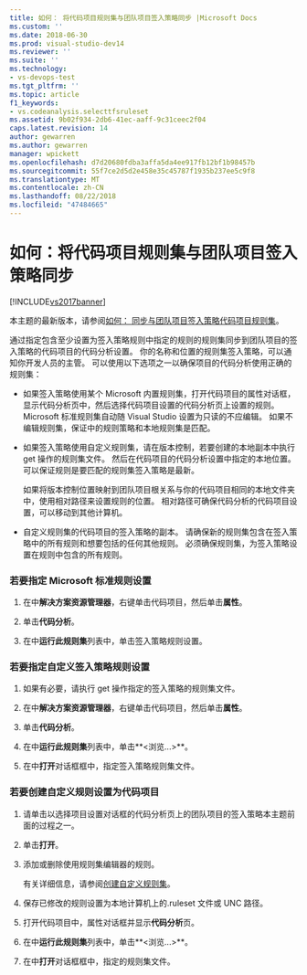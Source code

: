 ```yaml
---
title: 如何： 将代码项目规则集与团队项目签入策略同步 |Microsoft Docs
ms.custom: ''
ms.date: 2018-06-30
ms.prod: visual-studio-dev14
ms.reviewer: ''
ms.suite: ''
ms.technology:
- vs-devops-test
ms.tgt_pltfrm: ''
ms.topic: article
f1_keywords:
- vs.codeanalysis.selecttfsruleset
ms.assetid: 9b02f934-2db6-41ec-aaff-9c31ceec2f04
caps.latest.revision: 14
author: gewarren
ms.author: gewarren
manager: wpickett
ms.openlocfilehash: d7d20680fdba3affa5da4ee917fb12bf1b98457b
ms.sourcegitcommit: 55f7ce2d5d2e458e35c45787f1935b237ee5c9f8
ms.translationtype: MT
ms.contentlocale: zh-CN
ms.lasthandoff: 08/22/2018
ms.locfileid: "47484665"
---
```

# <a name="how-to-synchronize-code-project-rule-sets-with-team-project-check-in-policy"></a>如何：将代码项目规则集与团队项目签入策略同步
[!INCLUDE[vs2017banner](../includes/vs2017banner.md)]

本主题的最新版本，请参阅[如何： 同步与团队项目签入策略代码项目规则集](https://docs.microsoft.com/visualstudio/code-quality/how-to-synchronize-code-project-rule-sets-with-team-project-check-in-policy)。  
  
通过指定包含至少设置为签入策略规则中指定的规则的规则集同步到团队项目的签入策略的代码项目的代码分析设置。 你的名称和位置的规则集签入策略，可以通知你开发人员的主管。 可以使用以下选项之一以确保项目的代码分析使用正确的规则集：  
  
-   如果签入策略使用某个 Microsoft 内置规则集，打开代码项目的属性对话框，显示代码分析页中，然后选择代码项目设置的代码分析页上设置的规则。 Microsoft 标准规则集自动随 Visual Studio 设置为只读的不应编辑。 如果不编辑规则集，保证中的规则策略和本地规则集是匹配。  
  
-   如果签入策略使用自定义规则集，请在版本控制，若要创建的本地副本中执行 get 操作的规则集文件。 然后在代码项目的代码分析设置中指定的本地位置。 可以保证规则是要匹配的规则集签入策略是最新。  
  
     如果将版本控制位置映射到团队项目根关系与你的代码项目相同的本地文件夹中，使用相对路径来设置规则的位置。 相对路径可确保代码分析的代码项目设置，可以移动到其他计算机。  
  
-   自定义规则集的代码项目的签入策略的副本。 请确保新的规则集包含在签入策略中的所有规则和想要包括的任何其他规则。 必须确保规则集，为签入策略设置在规则中包含的所有规则。  
  
### <a name="to-specify-a-microsoft-standard-rule-set"></a>若要指定 Microsoft 标准规则设置  
  
1.  在中**解决方案资源管理器**，右键单击代码项目，然后单击**属性**。  
  
2.  单击**代码分析**。  
  
3.  在中**运行此规则集**列表中，单击签入策略规则设置。  
  
### <a name="to-specify-a-custom-check-in-policy-rule-set"></a>若要指定自定义签入策略规则设置  
  
1.  如果有必要，请执行 get 操作指定的签入策略的规则集文件。  
  
2.  在中**解决方案资源管理器**，右键单击代码项目，然后单击**属性**。  
  
3.  单击**代码分析**。  
  
4.  在中**运行此规则集**列表中，单击**\<浏览...>**。  
  
5.  在中**打开**对话框框中，指定签入策略规则集文件。  
  
### <a name="to-create-a-custom-rule-set-for-a-code-project"></a>若要创建自定义规则设置为代码项目  
  
1.  请单击以选择项目设置对话框的代码分析页上的团队项目的签入策略本主题前面的过程之一。  
  
2.  单击**打开**。  
  
3.  添加或删除使用规则集编辑器的规则。  
  
     有关详细信息，请参阅[创建自定义规则集](../code-quality/creating-custom-code-analysis-rule-sets.md)。  
  
4.  保存已修改的规则设置为本地计算机上的.ruleset 文件或 UNC 路径。  
  
5.  打开代码项目中，属性对话框并显示**代码分析**页。  
  
6.  在中**运行此规则集**列表中，单击**\<浏览...>**。  
  
7.  在中**打开**对话框框中，指定的规则集文件。



